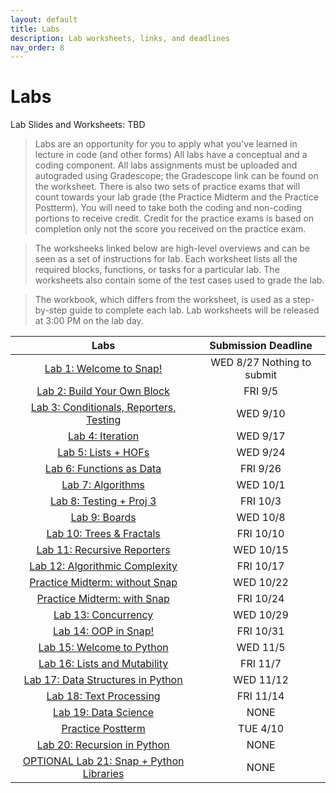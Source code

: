 ```yaml
---
layout: default
title: Labs
description: Lab worksheets, links, and deadlines
nav_order: 8
---
```

# Labs

Lab Slides and Worksheets: TBD

> Labs are an opportunity for you to apply what you've learned in lecture in code (and other forms) All labs have a conceptual and a coding component. All labs assignments must be uploaded and autograded using Gradescope; the Gradescope link can be found on the worksheet. There is also two sets of practice exams that will count towards your lab grade (the Practice Midterm and the Practice Postterm). You will need to take both the coding and non-coding portions to receive credit. Credit for the practice exams is based on completion only not the score you received on the practice exam. 

> The worksheeks linked below are high-level overviews and can be seen as a set of instructions for  lab. Each worksheet lists all the required blocks, functions, or tasks for a particular lab. The worksheets also contain some of the test cases used to grade the lab.

> The workbook, which differs from the worksheet, is used as a step-by-step guide to complete each lab. Lab worksheets will be released at 3:00 PM on the lab day. 

| Labs                                       | Submission Deadline       |
| :----:                                     | :----:                     |
| [Lab 1: Welcome to Snap!](/fa25/labs/lab01)                | WED 8/27 Nothing to submit |
| [Lab 2: Build Your Own Block]()            | FRI 9/5                    |
| [Lab 3: Conditionals, Reporters, Testing]()| WED 9/10                   |
| [Lab 4: Iteration]()                       | WED 9/17                   |
| [Lab 5: Lists + HOFs]()                    | WED 9/24                   |
| [Lab 6: Functions as Data]()               | FRI 9/26                   |
| [Lab 7: Algorithms]()                      | WED 10/1                   |
| [Lab 8: Testing + Proj 3]()                | FRI 10/3                   |
| [Lab 9: Boards]()                          | WED 10/8                   |
| [Lab 10: Trees & Fractals]()               | FRI 10/10                  |
| [Lab 11: Recursive Reporters]()            | WED 10/15                  |
| [Lab 12: Algorithmic Complexity]()         | FRI 10/17                  |
| [Practice Midterm: without Snap]()         | WED 10/22                  |
| [Practice Midterm: with Snap]()            | FRI 10/24                  |
| [Lab 13: Concurrency]()                    | WED 10/29                  |
| [Lab 14: OOP in Snap!]()                   | FRI 10/31                  |
| [Lab 15: Welcome to Python](h)             | WED 11/5                   |
| [Lab 16: Lists and Mutability]()           | FRI 11/7                   |
| [Lab 17: Data Structures in Python]()      | WED 11/12                  |
| [Lab 18: Text Processing]()                | FRI 11/14                  |
| [Lab 19: Data Science]()| NONE             | WED 11/19                  |
| [Practice Postterm]()| TUE 4/10            | FRI 11/21                  |
| [Lab 20: Recursion in Python]()| NONE      | WED 11/26                  |
| [OPTIONAL Lab 21: Snap + Python Libraries]()| NONE                      |




